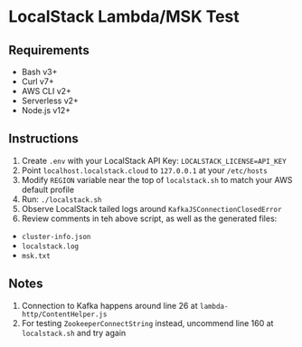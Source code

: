 # LocalStack Lambda/MSK Test

## Requirements

* Bash v3+
* Curl v7+
* AWS CLI v2+
* Serverless v2+
* Node.js v12+

## Instructions

1. Create `.env` with your LocalStack API Key: `LOCALSTACK_LICENSE=API_KEY`
2. Point `localhost.localstack.cloud` to `127.0.0.1` at your `/etc/hosts`
3. Modify `REGION` variable near the top of `localstack.sh` to match your AWS default profile
4. Run: `./localstack.sh`
5. Observe LocalStack tailed logs around `KafkaJSConnectionClosedError`
6. Review comments in teh above script, as well as the generated files:
  * `cluster-info.json`
  * `localstack.log`
  * `msk.txt`

## Notes

1. Connection to Kafka happens around line 26 at `lambda-http/ContentHelper.js`
2. For testing `ZookeeperConnectString` instead, uncommend line 160 at `localstack.sh` and try again
